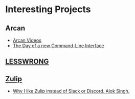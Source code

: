 # Interesting Projects

## Arcan

* [Arcan Videos](https://arcan-fe.com/videos/)
* [The Day of a new Command-Line Interface](https://arcan-fe.com/2022/04/02/the-day-of-a-new-command-line-interface-shell/)

## [LESSWRONG](https://www.lesswrong.com/)

## [Zulip](https://zulip.com/)

* [Why I like Zulip instead of Slack or Discord. Alok Singh.](https://www.lesswrong.com/posts/R8fADFuJeYo7QxTtH/why-i-like-zulip-instead-of-slack-or-discord#PzQsTn527MDtyLo27)
